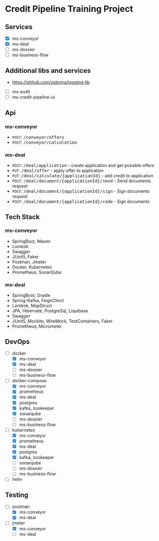 # Credit Pipeline Training Project

## Services

- [X] ms-conveyor
- [X] ms-deal
- [ ] ms-dossier
- [ ] ms-business-flow

## Additional libs and services

- https://github.com/zobnina/logging-lib
- [ ] ms-audit
- [ ] ms-credit-pipeline-ui

## Api

### ms-conveyor

- `POST`: <tt>/conveyor/offers</tt>
- `POST`: <tt>/conveyor/calculation</tt>

### ms-deal

- `POST`: <tt>/deal/application</tt> - create application and get possible offers
- `PUT`: <tt>/deal/offer</tt> - apply offer to application
- `PUT`: <tt>/deal/calculate/{applicationId}</tt> - add credit to application
- `POST`: <tt>/deal/document/{applicationId}/send</tt> - Send documents request
- `POST`: <tt>/deal/document/{applicationId}/sign</tt> - Sign documents request
- `POST`: <tt>/deal/document/{applicationId}/code</tt> - Sign documents

## Tech Stack

### ms-conveyor

- SpringBoot, Maven
- Lombok
- Swagger
- JUnit5, Faker
- Postman, Jmeter
- Docker, Kubernetes
- Prometheus, SonarQube

### ms-deal

- SpringBoot, Gradle
- Spring-Kafka, FeignClient
- Lombok, MapStruct
- JPA, Hibernate, PostgreSql, Liquibase
- Swagger
- JUnit5, Mockito, WireMock, TestContainers, Faker
- Prometheus, Micrometer

## DevOps

- [ ] docker
    - [X] ms-conveyor
    - [X] ms-deal
    - [ ] ms-dossier
    - [ ] ms-business-flow
- [ ] docker-compose
    - [X] ms-conveyor
    - [X] prometheus
    - [X] ms-deal
    - [X] postgres
    - [X] kafka, zookeeper
    - [X] sonarqube
    - [ ] ms-dossier
    - [ ] ms-business-flow
- [ ] kubernetes
    - [X] ms-conveyor
    - [X] prometheus
    - [X] ms-deal
    - [X] postgres
    - [X] kafka, zookeeper
    - [ ] sonarqube
    - [ ] ms-dossier
    - [ ] ms-business-flow
- [ ] helm

## Testing

- [ ] postman
    - [X] ms-conveyor
    - [X] ms-deal
- [ ] jmeter
    - [X] ms-conveyor
    - [ ] ms-deal
